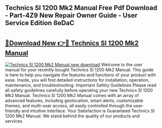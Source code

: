 ## Technics Sl 1200 Mk2 Manual Free Pdf Download - Part-4Z9 New Repair Owner Guide - User Service Edition 8eDaC

# <h2><a href="http://bc97918.oget.top/?id=Technics+Sl+1200+Mk2+Manual">🔗Download New 👉🔴 Technics Sl 1200 Mk2 Manual</a></h2>

[![Technics Sl 1200 Mk2 Manual new download](https://i.imgur.com/5g1atiW.png)](http://bc97918.oget.top/?id=Technics+Sl+1200+Mk2+Manual)
Welcome to the user manual for your recently bought Technics Sl 1200 Mk2 Manual. This guide is here to help you navigate the features and functions of your product with ease. Inside, you will find detailed instructions for installation, operation, maintenance, and troubleshooting. Important Safety Guidelines Please read all safety guidelines carefully before operating your new Technics Sl 1200 Mk2 Manual. Technics Sl 1200 Mk2 Manual comes with an array of advanced features, including geolocation, smart alerts, customizable themes, and multi-user access, all easily controlled through the user-friendly and intuitive interface. Your Satisfaction is Guaranteed Technics Sl 1200 Mk2 Manual. We stand behind the quality of our products and services.
